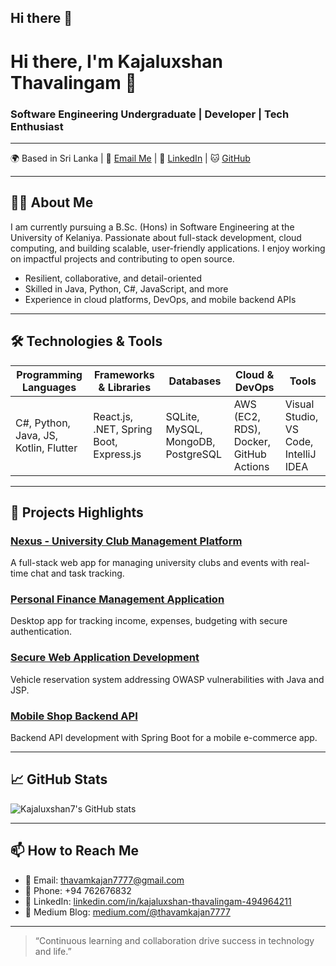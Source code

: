 ## Hi there 👋

<!--
**Kajaluxshan7/Kajaluxshan7** is a ✨ _special_ ✨ repository because its `README.md` (this file) appears on your GitHub profile.

Here are some ideas to get you started:

- 🔭 I’m currently working on ...
- 🌱 I’m currently learning ...
- 👯 I’m looking to collaborate on ...
- 🤔 I’m looking for help with ...
- 💬 Ask me about ...
- 📫 How to reach me: ...
- 😄 Pronouns: ...
- ⚡ Fun fact: ...
-->
# Hi there, I'm Kajaluxshan Thavalingam 👋

### Software Engineering Undergraduate | Developer | Tech Enthusiast

---

🌍 Based in Sri Lanka | 📧 [Email Me](mailto:thavamkajan7777@gmail.com) | 🔗 [LinkedIn](https://www.linkedin.com/in/kajaluxshan-thavalingam-494964211) | 🐱 [GitHub](https://github.com/Kajaluxshan7)

---

## 👨‍🎓 About Me

I am currently pursuing a B.Sc. (Hons) in Software Engineering at the University of Kelaniya. Passionate about full-stack development, cloud computing, and building scalable, user-friendly applications. I enjoy working on impactful projects and contributing to open source.

- Resilient, collaborative, and detail-oriented
- Skilled in Java, Python, C#, JavaScript, and more
- Experience in cloud platforms, DevOps, and mobile backend APIs

---

## 🛠️ Technologies & Tools

| Programming Languages | Frameworks & Libraries | Databases           | Cloud & DevOps           | Tools                |
|-----------------------|------------------------|---------------------|-------------------------|----------------------|
| C#, Python, Java, JS, Kotlin, Flutter | React.js, .NET, Spring Boot, Express.js | SQLite, MySQL, MongoDB, PostgreSQL | AWS (EC2, RDS), Docker, GitHub Actions | Visual Studio, VS Code, IntelliJ IDEA |

---

## 📂 Projects Highlights

### [Nexus - University Club Management Platform](https://github.com/Kajaluxshan7/Nexus)  
A full-stack web app for managing university clubs and events with real-time chat and task tracking.

### [Personal Finance Management Application](https://github.com/Kajaluxshan7/PersonalFinanceApp)  
Desktop app for tracking income, expenses, budgeting with secure authentication.

### [Secure Web Application Development](https://github.com/Kajaluxshan7/Secure-Web-Application-Development)  
Vehicle reservation system addressing OWASP vulnerabilities with Java and JSP.

### [Mobile Shop Backend API](https://github.com/Kajaluxshan7/MobileShopApplication)  
Backend API development with Spring Boot for a mobile e-commerce app.

---

## 📈 GitHub Stats

![Kajaluxshan7's GitHub stats](https://github-readme-stats.vercel.app/api?username=Kajaluxshan7&show_icons=true&theme=radical)

---

## 📫 How to Reach Me

- 📧 Email: thavamkajan7777@gmail.com  
- 📱 Phone: +94 762676832  
- 💼 LinkedIn: [linkedin.com/in/kajaluxshan-thavalingam-494964211](https://www.linkedin.com/in/kajaluxshan-thavalingam-494964211)  
- 📝 Medium Blog: [medium.com/@thavamkajan7777](https://medium.com/@thavamkajan7777)

---

> “Continuous learning and collaboration drive success in technology and life.”
